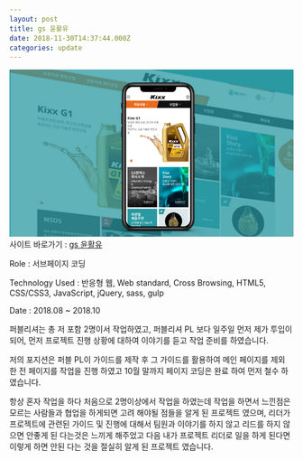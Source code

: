 ```yaml
---
layout: post
title: gs 윤활유
date: 2018-11-30T14:37:44.000Z
categories: update
---
```


<img src="/images/fulls/kixxoil.jpg" class="fit image"> 
사이트 바로가기 :   <a href="https://www.kixxoil.com" target="blank" class="go_link">gs 윤활유</a>

Role : 서브페이지 코딩

Technology Used : 반응형 웹, Web standard, Cross Browsing, HTML5, CSS/CSS3, JavaScript, jQuery, sass, gulp

Date :  2018.08 ~ 2018.10

퍼블리셔는 총 저 포함 2명이서 작업하였고, 퍼블리셔 PL 보다 일주일 먼저 제가 투입이 되어, 먼저 프로젝트 진행 상황에 대하여 이야기를 듣고 작업 준비를 하였습니다.

저의 포지션은 퍼블 PL이 가이드를 제작 후 그 가이드를 활용하여 메인 페이지를 제외 한 전 페이지를 작업을 진행 하였고 10월 말까지 페이지 코딩은 완료 하여 먼저 철수 하였습니다.

항상 혼자 작업을 하다 처음으로 2명이상에서 작업을 하였는데 작업을 하면서 느낀점은 모르는 사람들과 협업을 하게되면 고려 해야될 점들을 알게 된 프로젝트 였으며, 리더가 프로젝트에 관련된 가이드 및 진행에 대해서 팀원과 이야기를 하지 않고 리드를 하지 않으면 안좋게 된 다는것은 느끼게  해주었고 다음 내가 프로젝트 리더로 일을 하게 된다면 이렇게 하면 안된 다는 것을 절실히 알게 된 프로젝트 였습니다. 


